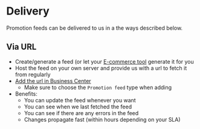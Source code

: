 
# Delivery

Promotion feeds can be delivered to us in a the ways described below.

## Via URL

- Create/generate a feed (or let your [E-commerce tool](/third-party/e-commerce-integrations.md) generate it for you
- Host the feed on your own server and provide us with a url to fetch it from regularly
- [Add the url in Business Center](https://support.prisjakt.nu/sv/articles/6175300-produkt-feeds-i-business-center)
    - Make sure to choose the `Promotion feed` type when adding
- Benefits: 
    - You can update the feed whenever you want
    - You can see when we last fetched the feed
    - You can see if there are any errors in the feed
    - Changes propagate fast (within hours depending on your SLA)